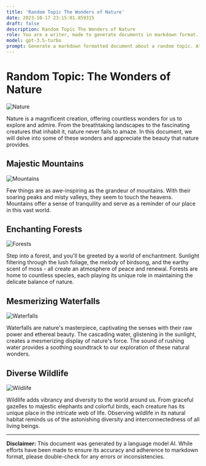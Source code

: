 ```yaml
---
title: 'Random Topic The Wonders of Nature'
date: 2023-10-17 23:15:01.859315
draft: false
description: Random Topic The Wonders of Nature
role: You are a writer, made to generate documents in markdown format. It is very important that all of the documents you generate are in valid markdown format.
model: gpt-3.5-turbo
prompt: Generate a markdown formatted document about a random topic. At the bottom, include a disclaimer explaining that the document was generated by you. The first line of the document should be the title. Make sure that the entire document is in proper markdown format, using a mix of various tags to make the document visually appealing.
---
```


# Random Topic: The Wonders of Nature

![Nature](https://www.example.com/nature.jpg)

Nature is a magnificent creation, offering countless wonders for us to explore and admire. From the breathtaking landscapes to the fascinating creatures that inhabit it, nature never fails to amaze. In this document, we will delve into some of these wonders and appreciate the beauty that nature provides.

## Majestic Mountains

![Mountains](https://www.example.com/mountains.jpg)

Few things are as awe-inspiring as the grandeur of mountains. With their soaring peaks and misty valleys, they seem to touch the heavens. Mountains offer a sense of tranquility and serve as a reminder of our place in this vast world.

## Enchanting Forests

![Forests](https://www.example.com/forests.jpg)

Step into a forest, and you'll be greeted by a world of enchantment. Sunlight filtering through the lush foliage, the melody of birdsong, and the earthy scent of moss - all create an atmosphere of peace and renewal. Forests are home to countless species, each playing its unique role in maintaining the delicate balance of nature.

## Mesmerizing Waterfalls

![Waterfalls](https://www.example.com/waterfalls.jpg)

Waterfalls are nature's masterpiece, captivating the senses with their raw power and ethereal beauty. The cascading water, glistening in the sunlight, creates a mesmerizing display of nature's force. The sound of rushing water provides a soothing soundtrack to our exploration of these natural wonders.

## Diverse Wildlife

![Wildlife](https://www.example.com/wildlife.jpg)

Wildlife adds vibrancy and diversity to the world around us. From graceful gazelles to majestic elephants and colorful birds, each creature has its unique place in the intricate web of life. Observing wildlife in its natural habitat reminds us of the astonishing diversity and interconnectedness of all living beings.

---

**Disclaimer:** This document was generated by a language model AI. While efforts have been made to ensure its accuracy and adherence to markdown format, please double-check for any errors or inconsistencies.

